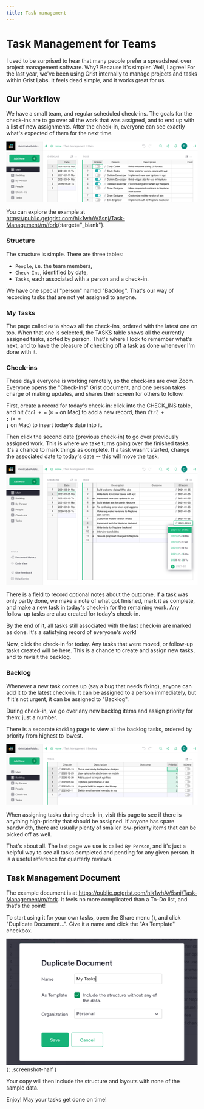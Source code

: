 ```yaml
---
title: Task management
---
```


# Task Management for Teams

I used to be surprised to hear that many people prefer a spreadsheet over project management
software. Why? Because it's simpler. Well, I agree! For the last year, we've been
using Grist internally to manage projects and tasks within Grist Labs. It feels dead simple, and
it works great for us.

## Our Workflow

We have a small team, and regular scheduled check-ins. The goals for the check-ins are to go over
all the work that was assigned, and to end up with a list of new assignments. After the check-in,
everyone can see exactly what's expected of them for the next time.

  [![Task View](../examples/images/2021-01-tasks/task-view.png)](https://public.getgrist.com/hik1whAV5snj/Task-Management/m/fork)

You can explore the example at <https://public.getgrist.com/hik1whAV5snj/Task-Management/m/fork>{:target="\_blank"}.

### Structure

The structure is simple. There are three tables:

  - `People`, i.e. the team members,
  - `Check-Ins`, identified by date,
  - `Tasks`, each associated with a person and a check-in.

We have one special "person" named "Backlog". That's our way of recording tasks that
are not yet assigned to anyone.

### My Tasks

The page called `Main` shows all the check-ins, ordered with the latest one on top. When that one is
selected, the TASKS table shows all the currently assigned tasks, sorted by person. That's where I
look to remember what's next, and to have the pleasure of checking off a task as done whenever
I'm done with it.

### Check-ins

These days everyone is working remotely, so the check-ins are over Zoom. Everyone opens the
"Check-Ins" Grist document, and one person takes charge of making updates, and shares their screen
for others to follow.

First, create a record for today's check-in: click into the CHECK\_INS table, and hit <code
class="keys">*Ctrl* + *=*</code> (<code class="keys">*⌘* *=*</code> on Mac) to add a new record,
then <code class="keys">*Ctrl* + **;**</code> (<code class="keys">*⌘* + **;**</code> on Mac) to
insert today's date into it.

Then click the second date (previous check-in) to go over previously assigned work. This is where
we take turns going over the finished tasks. It's a chance to mark things as complete. If a task
wasn't started, change the associated date to today's date -- this will move the task.

  ![Change Task Date](../examples/images/2021-01-tasks/change-task-date.png)

There is a field to record optional notes about the outcome. If a task was only partly done, we
make a note of what got finished, mark it as complete, and make a new task in today's check-in for
the remaining work. Any follow-up tasks are also created for today's check-in.

By the end of it, all tasks still associated with the last check-in are marked as done. It's a
satisfying record of everyone's work!

Now, click the check-in for today. Any tasks that were moved, or follow-up tasks created will be
here. This is a chance to create and assign new tasks, and to revisit the backlog.

### Backlog

Whenever a new task comes up (say a bug that needs fixing), anyone can add it to the latest
check-in. It can be assigned to a person immediately, but if it's not urgent, it can be assigned
to "Backlog".

During check-in, we go over any new backlog items and assign priority for them: just a number.

There is a separate `Backlog` page to view all the backlog tasks, ordered by priority from highest to
lowest.

  ![Backlog](../examples/images/2021-01-tasks/backlog.png)

When assigning tasks during check-in, visit this page to see if there is anything high-priority
that should be assigned. If anyone has spare bandwidth, there are usually plenty of smaller
low-priority items that can be picked off as well.

That's about all. The last page we use is called `By Person`, and it's just a helpful way to
see all tasks completed and pending for any given person. It is a useful reference for quarterly
reviews.

## Task Management Document

The example document is at <https://public.getgrist.com/hik1whAV5snj/Task-Management/m/fork>. It
feels no more complicated than a To-Do list, and that's the point!

To start using it for your own tasks, open the Share menu (<span class="grist-icon"
style="--icon: var(--icon-Share)"></span>), and click "Duplicate Document...". Give
it a name and click the "As Template" checkbox.

  <span class="screenshot-large">*![Duplicate](../examples/images/2021-01-tasks/duplicate.png)*</span>
  {: .screenshot-half }

Your copy will then include the structure and layouts with none of the sample data.

Enjoy! May your tasks get done on time!
